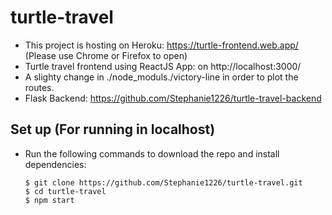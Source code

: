# turtle-travel
* This project is hosting on Heroku: https://turtle-frontend.web.app/ (Please use Chrome or Firefox to open)
* Turtle travel frontend using ReactJS App: on http://localhost:3000/
* A slighty change in ./node_moduls./victory-line in order to plot the routes.
* Flask Backend: https://github.com/Stephanie1226/turtle-travel-backend

## Set up (For running in localhost)
- Run the following commands to download the repo and install dependencies:

    ```
    $ git clone https://github.com/Stephanie1226/turtle-travel.git
    $ cd turtle-travel
    $ npm start
    ```
 
